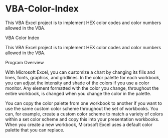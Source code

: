 # VBA-Color-Index
This VBA Excel project is to implement HEX color codes and color numbers allowed in the VBA.

VBA Color Index

This VBA Excel project is to implement HEX color codes and color numbers allowed in the VBA.

Program Overview

With Microsoft Excel, you can customize a chart by changing its fills and lines, fonts,
graphics, and gridlines.  In the color palette for each workbook, you can adjust the 
intensity and shade of the colors if you use a color monitor. Any element formatted with 
the color you change, throughout the entire workbook, is changed when you change the color 
in the palette.  

You can copy the color palette from one workbook to another if you want to use the same 
custom color scheme throughout the set of workbooks.  You can, for example, create a custom 
color scheme to match a variety of colors within a set color scheme and copy this into your 
presentation workbooks.  When you create a new workbook, Microsoft Excel uses a default color 
palette that you can replace.
